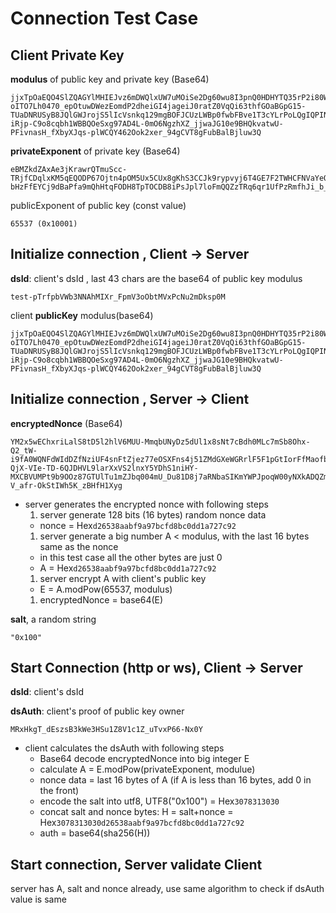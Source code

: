 # Connection Test Case

## Client Private Key
**modulus** of public key and private key (Base64)
```
jjxTpOaEQO4SlZQAGYlMHIEJvz6mDWQlxUW7uMOiSe2Dg60wu8I3pnQ0HDHYTQ35rP2i80WmEbaScTVz-oITO7Lh0470_epOtuwDWezEomdP2dheiGI4jageiJ0ratZ0VqQi63thfGOaBGpG15-TUaDNRUSyB8JQlGWJrojS5lIcVsnkq129mgBOFJCUzLWBp0fwbFBve1T3cYLrPoLQgIQPINiMnokw-iRjp-C9o8cqbh1WBBQOeSxg97AD4L-0mO6NgzhXZ_jjwaJG10e9BHQkvatwU-PFivnasH_fXbyXJqs-plWCQY462Ook2xer_94gCVT8gFubBalBjluw3Q
```
**privateExponent** of private key (Base64)
```
eBMZkdZAxAe3jKrawrQTmuScc-TRjfCDqlxKM5qEQODP67Ojtn4pOM5Ux5CUx8gKhS3CCJk9rypvyj6T4GE7F2TWHCFNVaYeOXJZCetFvMx2rrNoar5we7X3wODeLF1K7XG3QRBxpe73sM5_a7x9Q6X6ZIWvvbkfCYgGiV9cm65nps4UTTmBnnh6GXcDFx9uPD5uPeMowtZh-bHzFfEYCj9dBaPfa9mQhHtqFODH8TpTOCDB8iPsJpl7loFmQQZzTRq6qr1UfPzRmfhJi_b_zdj8r5_gUEL8593StiXMIcPYlTnmUPRZtWjpFrlu3H4xEIMkPzowLqhp8KKotFGSCQ
```
publicExponent of public key (const value)
```
65537 (0x10001)
```

## Initialize connection , Client -> Server
**dsId**: client's dsId , last 43 chars are the base64 of public key modulus
```
test-pTrfpbVWb3NNAhMIXr_FpmV3oObtMVxPcNu2mDksp0M
```

client **publicKey** modulus(base64)
```
jjxTpOaEQO4SlZQAGYlMHIEJvz6mDWQlxUW7uMOiSe2Dg60wu8I3pnQ0HDHYTQ35rP2i80WmEbaScTVz-oITO7Lh0470_epOtuwDWezEomdP2dheiGI4jageiJ0ratZ0VqQi63thfGOaBGpG15-TUaDNRUSyB8JQlGWJrojS5lIcVsnkq129mgBOFJCUzLWBp0fwbFBve1T3cYLrPoLQgIQPINiMnokw-iRjp-C9o8cqbh1WBBQOeSxg97AD4L-0mO6NgzhXZ_jjwaJG10e9BHQkvatwU-PFivnasH_fXbyXJqs-plWCQY462Ook2xer_94gCVT8gFubBalBjluw3Q
```

## Initialize connection , Server -> Client
**encryptedNonce** (Base64)
```
YM2x5wEChxriLalS8tD5l2hlV6MUU-MmqbUNyDz5dUl1x8sNt7cBdh0MLc7mSb8Ohx-Q2_tW-i9fA0WQNFdWIdDZfNziUF4snFtZjez77eOSXFns4j51ZMdGXeWGRrlF5F1pGtIorFfMaofbD-QjX-VIe-TD-6QJDHVL9larXxVS2lnxY5YDhS1niHY-MXCBVUMPt9b9OOz87GTUlTu1mZJbq004mU_Du81D8j7aRNbaSIKmYWPJpoqW00yNXkADQZmVL8xVxyEApMrDF9VQMo1cNle5Tyxtvn79fF7zNE6On0JDaRg0ozP_fjV2-V_afr-OkStIWh5K_zBHfH1Xyg
```
 - server generates the encrypted nonce with following steps
   1. server generate 128 bits (16 bytes) random nonce data
     - nonce = Hex```d26538aabf9a97bcfd8bc0dd1a727c92```
   1. server generate a big number A < modulus, with the last 16 bytes same as the nonce
     - in this test case all the other bytes are just 0
     - A = Hex```d26538aabf9a97bcfd8bc0dd1a727c92```
   1. server encrypt A with client's public key
     - E = A.modPow(65537, modulus)
   1. encryptedNonce = base64(E)

**salt**, a random string
```
"0x100"
```

## Start Connection (http or ws), Client -> Server
**dsId**: client's dsId

**dsAuth**: client's proof of public key owner
```
MRxHkgT_dEszsB3kWe3HSu1Z8V1c1Z_uTvxP66-Nx0Y
```
 - client calculates the dsAuth with following steps
   - Base64 decode encryptedNonce into big integer E
   - calculate A = E.modPow(privateExponent, modulue)
   - nonce data = last 16 bytes of A (if A is less than 16 bytes, add 0 in the front)
   - encode the salt into utf8, UTF8("0x100") = Hex```3078313030```
   - concat salt and nonce bytes: H = salt+nonce = Hex```3078313030d26538aabf9a97bcfd8bc0dd1a727c92```
   - auth = base64(sha256(H))

## Start connection, Server validate Client
   server has A, salt and nonce already, use same algorithm to check if dsAuth value is same
